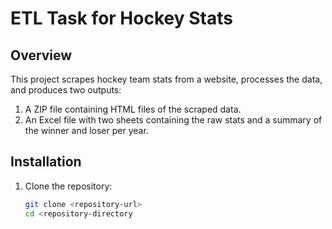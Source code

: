 # ETL Task for Hockey Stats

## Overview

This project scrapes hockey team stats from a website, processes the data, and produces two outputs:
1. A ZIP file containing HTML files of the scraped data.
2. An Excel file with two sheets containing the raw stats and a summary of the winner and loser per year.

## Installation

1. Clone the repository:
   ```sh
   git clone <repository-url>
   cd <repository-directory
